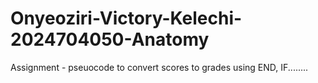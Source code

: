 # Onyeoziri-Victory-Kelechi-2024704050-Anatomy
Assignment - pseuocode  to convert scores to grades using END, IF........
